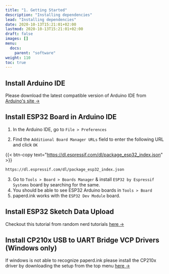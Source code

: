 ```yaml
---
title: "1. Getting Started"
description: "Installing dependencies"
lead: "Installing dependencies"
date: 2020-10-13T15:21:01+02:00
lastmod: 2020-10-13T15:21:01+02:00
draft: false
images: []
menu:
  docs:
    parent: "software"
weight: 110
toc: true
---
```


## Install Arduino IDE

Please download the latest compatible version of Arduino IDE from [Arduino's site →](https://www.arduino.cc/en/software)

## Install ESP32 Board in Arduino IDE
1. In the Arduino IDE, go to `File > Preferences`

2. Find the `Additional Board Manager URLs` field to enter the following URL and click `OK`

{{< btn-copy text="https://dl.espressif.com/dl/package_esp32_index.json" >}}
```bash
https://dl.espressif.com/dl/package_esp32_index.json
```
3. Go to `Tools > Board > Boards Manager` & install `ESP32 by Espressif Systems` board by searching for the same.
4. You should be able to see ESP32 Arduino boards in `Tools > Board`
5. paperd.ink works with the `ESP32 Dev Module` board.

## Install ESP32 Sketch Data Upload
Checkout this tutorial from random nerd tutorials [here →](https://randomnerdtutorials.com/install-esp32-filesystem-uploader-arduino-ide/)

## Install CP210x USB to UART Bridge VCP Drivers (Windows only)
If windows is not able to recognize paperd.ink please install the CP210x driver by downloading the setup from the top menu [here →](https://www.silabs.com/developers/usb-to-uart-bridge-vcp-drivers)
